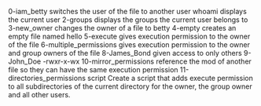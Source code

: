 0-iam_betty switches the user of the file to another user
whoami displays the current user
2-groups displays the groups the current user belongs to
3-new_owner changes the owner of a file to betty
4-empty creates an empty file named hello
5-execute gives execution permission to the owner of the file
6-multiple_permissions gives execution permission to the owner and group owners of the file
8-James_Bond given access to only others
9-John_Doe -rwxr-x-wx
10-mirror_permissions reference the mod of another file so they can have the same execution permission
11-directories_permissions script Create a script that adds execute permission to all subdirectories of the current directory for the owner, the group owner and all other users.